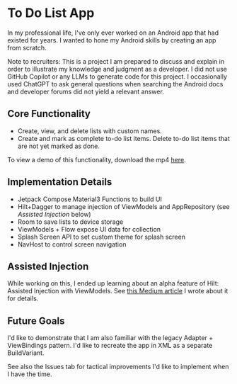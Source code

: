 # To Do List App

In my professional life, I've only ever worked on an Android app that had existed for years. I wanted to hone my Android skills by creating an app from scratch.

Note to recruiters: This is a project I am prepared to discuss and explain in order to illustrate my knowledge and judgment as a developer. 
I did not use GitHub Copilot or any LLMs to generate code for this project. 
I occasionally used ChatGPT to ask general questions when searching the Android docs and developer forums did not yield a relevant answer.

## Core Functionality
- Create, view, and delete lists with custom names.
- Create and mark as complete to-do list items. Delete to-do list items that are not yet marked as done.

To view a demo of this functionality, download the mp4 [here](https://github.com/armichaud/android_to_do_list_app/blob/main/demo.mp4).

## Implementation Details
- Jetpack Compose Material3 Functions to build UI
- Hilt+Dagger to manage injection of ViewModels and AppRepository (see _Assisted Injection_ below)
- Room to save lists to device storage
- ViewModels + Flow expose UI data for collection
- Splash Screen API to set custom theme for splash screen
- NavHost to control screen navigation

## Assisted Injection
While working on this, I ended up learning about an alpha feature of Hilt: Assisted Injection with ViewModels. See [this Medium article](https://medium.com/@alexander.michaud/hiltviewmodel-assisted-injection-with-compose-a800723165bf) I wrote about it for details.

## Future Goals
I'd like to demonstrate that I am also familiar with the legacy Adapter + ViewBindings pattern. I'd like to recreate the app in XML as a separate BuildVariant.

See also the Issues tab for tactical improvements I'd like to implement when I have the time.